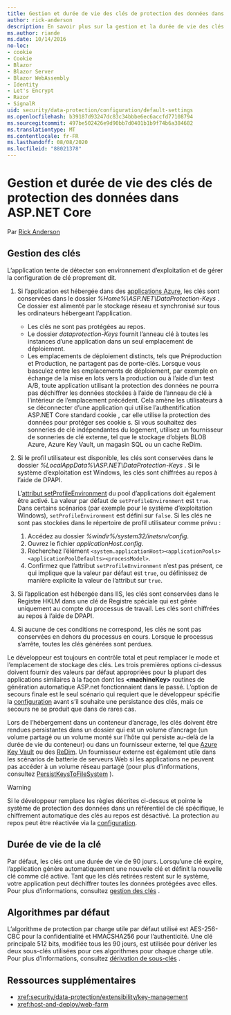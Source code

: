 ```yaml
---
title: Gestion et durée de vie des clés de protection des données dans ASP.NET Core
author: rick-anderson
description: En savoir plus sur la gestion et la durée de vie des clés de protection des données dans ASP.NET Core.
ms.author: riande
ms.date: 10/14/2016
no-loc:
- cookie
- Cookie
- Blazor
- Blazor Server
- Blazor WebAssembly
- Identity
- Let's Encrypt
- Razor
- SignalR
uid: security/data-protection/configuration/default-settings
ms.openlocfilehash: b39187d93247dc83c34bbbe6ec6accfd77108794
ms.sourcegitcommit: 497be502426e9d90bb7d0401b1b9f74b6a384682
ms.translationtype: MT
ms.contentlocale: fr-FR
ms.lasthandoff: 08/08/2020
ms.locfileid: "88021378"
---
```

# <a name="data-protection-key-management-and-lifetime-in-aspnet-core"></a>Gestion et durée de vie des clés de protection des données dans ASP.NET Core

Par [Rick Anderson](https://twitter.com/RickAndMSFT)

## <a name="key-management"></a>Gestion des clés

L’application tente de détecter son environnement d’exploitation et de gérer la configuration de clé proprement dit.

1. Si l’application est hébergée dans des [applications Azure](https://azure.microsoft.com/services/app-service/), les clés sont conservées dans le dossier *%Home%\ASP.NET\DataProtection-Keys* . Ce dossier est alimenté par le stockage réseau et synchronisé sur tous les ordinateurs hébergeant l’application.
   * Les clés ne sont pas protégées au repos.
   * Le dossier *dataprotection-Keys* fournit l’anneau clé à toutes les instances d’une application dans un seul emplacement de déploiement.
   * Les emplacements de déploiement distincts, tels que Préproduction et Production, ne partagent pas de porte-clés. Lorsque vous basculez entre les emplacements de déploiement, par exemple en échange de la mise en lots vers la production ou à l’aide d’un test A/B, toute application utilisant la protection des données ne pourra pas déchiffrer les données stockées à l’aide de l’anneau de clé à l’intérieur de l’emplacement précédent. Cela amène les utilisateurs à se déconnecter d’une application qui utilise l’authentification ASP.NET Core standard cookie , car elle utilise la protection des données pour protéger ses cookie s. Si vous souhaitez des sonneries de clé indépendantes du logement, utilisez un fournisseur de sonneries de clé externe, tel que le stockage d’objets BLOB Azure, Azure Key Vault, un magasin SQL ou un cache ReDim.

1. Si le profil utilisateur est disponible, les clés sont conservées dans le dossier *%LocalAppData%\ASP.NET\DataProtection-Keys* . Si le système d’exploitation est Windows, les clés sont chiffrées au repos à l’aide de DPAPI.

   L’[attribut setProfileEnvironment](/iis/configuration/system.applicationhost/applicationpools/add/processmodel#configuration) du pool d’applications doit également être activé. La valeur par défaut de `setProfileEnvironment` est `true`. Dans certains scénarios (par exemple pour le système d’exploitation Windows), `setProfileEnvironment` est défini sur `false`. Si les clés ne sont pas stockées dans le répertoire de profil utilisateur comme prévu :

   1. Accédez au dossier *%windir%/system32/inetsrv/config*.
   1. Ouvrez le fichier *applicationHost.config*.
   1. Recherchez l’élément `<system.applicationHost><applicationPools><applicationPoolDefaults><processModel>`.
   1. Confirmez que l’attribut `setProfileEnvironment` n’est pas présent, ce qui implique que la valeur par défaut est `true`, ou définissez de manière explicite la valeur de l’attribut sur `true`.

1. Si l’application est hébergée dans IIS, les clés sont conservées dans le Registre HKLM dans une clé de Registre spéciale qui est gérée uniquement au compte du processus de travail. Les clés sont chiffrées au repos à l’aide de DPAPI.

1. Si aucune de ces conditions ne correspond, les clés ne sont pas conservées en dehors du processus en cours. Lorsque le processus s’arrête, toutes les clés générées sont perdues.

Le développeur est toujours en contrôle total et peut remplacer le mode et l’emplacement de stockage des clés. Les trois premières options ci-dessus doivent fournir des valeurs par défaut appropriées pour la plupart des applications similaires à la façon dont les **\<machineKey>** routines de génération automatique ASP.net fonctionnaient dans le passé. L’option de secours finale est le seul scénario qui requiert que le développeur spécifie la [configuration](xref:security/data-protection/configuration/overview) avant s’il souhaite une persistance des clés, mais ce secours ne se produit que dans de rares cas.

Lors de l’hébergement dans un conteneur d’ancrage, les clés doivent être rendues persistantes dans un dossier qui est un volume d’ancrage (un volume partagé ou un volume monté sur l’hôte qui persiste au-delà de la durée de vie du conteneur) ou dans un fournisseur externe, tel que [Azure Key Vault](https://azure.microsoft.com/services/key-vault/) ou des [ReDim](https://redis.io/). Un fournisseur externe est également utile dans les scénarios de batterie de serveurs Web si les applications ne peuvent pas accéder à un volume réseau partagé (pour plus d’informations, consultez [PersistKeysToFileSystem](xref:security/data-protection/configuration/overview#persistkeystofilesystem) ).

> [!WARNING]
> Si le développeur remplace les règles décrites ci-dessus et pointe le système de protection des données dans un référentiel de clé spécifique, le chiffrement automatique des clés au repos est désactivé. La protection au repos peut être réactivée via la [configuration](xref:security/data-protection/configuration/overview).

## <a name="key-lifetime"></a>Durée de vie de la clé

Par défaut, les clés ont une durée de vie de 90 jours. Lorsqu’une clé expire, l’application génère automatiquement une nouvelle clé et définit la nouvelle clé comme clé active. Tant que les clés retirées restent sur le système, votre application peut déchiffrer toutes les données protégées avec elles. Pour plus d’informations, consultez [gestion des clés](xref:security/data-protection/implementation/key-management#key-expiration-and-rolling) .

## <a name="default-algorithms"></a>Algorithmes par défaut

L’algorithme de protection par charge utile par défaut utilisé est AES-256-CBC pour la confidentialité et HMACSHA256 pour l’authenticité. Une clé principale 512 bits, modifiée tous les 90 jours, est utilisée pour dériver les deux sous-clés utilisées pour ces algorithmes pour chaque charge utile. Pour plus d’informations, consultez [dérivation de sous-clés](xref:security/data-protection/implementation/subkeyderivation#additional-authenticated-data-and-subkey-derivation) .

## <a name="additional-resources"></a>Ressources supplémentaires

* <xref:security/data-protection/extensibility/key-management>
* <xref:host-and-deploy/web-farm>
